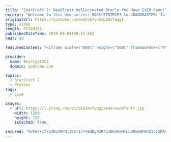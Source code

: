 ```yaml
---
title: "StarCraft 2: Deadliest Hallucinated Oracle You Have EVER Seen!"
excerpt: "Welcome to this new series: MASS SENTRIES to GRANDMASTER! In this series, we will see how far I can get by playing ONLY Sentries on the ladder in ALL Protoss matchups!  This set of games continues onward in the Mass Sentry Series, and we even start facing Grand Master opponents! One thing we learn about"
originalUrl: https://youtube.com/watch?v=oIp2AvYqqgI
type: video
length: PT24M15S
publishedDateTime: 2019-08-01T00:11:56Z
heat: 50

featuredContent: "<iframe width=\"800\" height=\"500\" frameborder=\"0\" src=\"https://www.youtube.com/embed/oIp2AvYqqgI\" allow=\"accelerometer; autoplay; encrypted-media; gyroscope; picture-in-picture\" allowfullscreen></iframe>"

provider:
  name: BeastyqtSC2
  domain: youtube.com

topics:
  - StarCraft 2
  - Protoss
tags:
  - Live

images:
  - url: https://i.ytimg.com/vi/oIp2AvYqqgI/maxresdefault.jpg
    width: 1280
    height: 720
    isCached: true

secured: "kVFk4+17/a3RoXWPUji9ST177+8dDyH3R75nDH3HmHrLL00508POYZYcISMAUhlLZe5KtYJJBpaRxaZzoghGvkTbaqkAqrN27gW/vmr0sg+0b3vbUM+mDSiOZ/GdHjVvIp6zoJv0c+frHqqMvjuAOrHNw9dqGQTmh8BW4n5vhMJ9RkkjtDvHfGnKPrPUqFu3w9kjXc/1vehDiqFWCjzSZeyLX7MBZ9ShBXLDCBs0nP7sfUoLTkH/elX8w9tfKn037pwZ6P/OjLiGMdKOVDYqDGWicYeT+ZJOG2ZYIshfLMO/q/3nMAxHdLL8TZJFAoL3TWf5zB/yJOyX1HMHfYpCzX70ecn+S0nzQIKNR+07y78j+1Emgj2BpOUlpaPWl2ldp57I/GFwJtVsfwp3Q3glf+kR1pzGP9wz/Bi2zWxQPPA=;vFgVy1XapPmxSxtGXfo6IA=="
---
```


